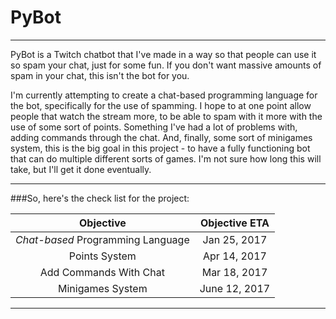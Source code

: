 # PyBot
***
PyBot is a Twitch chatbot that I've made in a way so that people can use it so spam your chat, just for some fun. If you don't want massive amounts of spam in your chat, this isn't the bot for you.

I'm currently attempting to create a chat-based programming language for the bot, specifically for the use of spamming. I hope to at one point allow people that watch the stream more, to be able to spam with it more with the use of some sort of points. Something I've had a lot of problems with, adding commands through the chat. And, finally, some sort of minigames system, this is the big goal in this project - to have a fully functioning bot that can do multiple different sorts of games. I'm not sure how long this will take, but I'll get it done eventually.
***
###So, here's the check list for the project:

|             Objective           |    Objective ETA   |
|:-------------------------------:|:------------------:|
|*Chat-based* Programming Language|    Jan 25, 2017    |
|         Points System           |    Apr 14, 2017    |
|     Add Commands With Chat      |    Mar 18, 2017    |
|        Minigames System         |    June 12, 2017   |
--------------------------------------------------------
